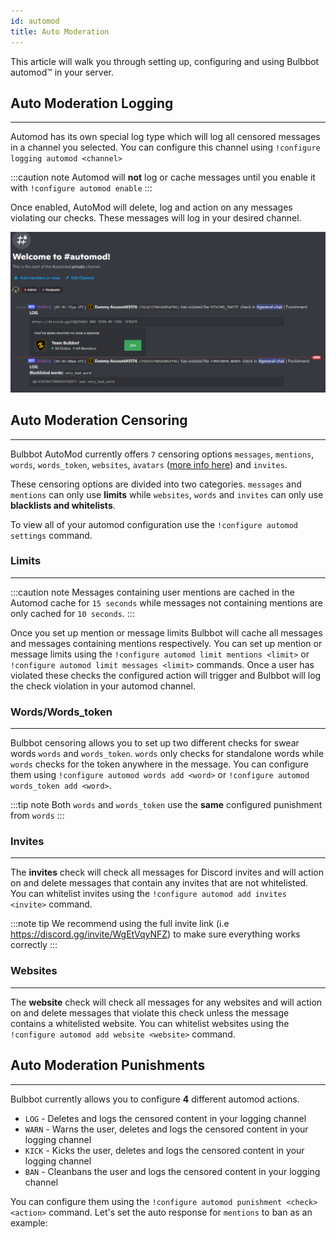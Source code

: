 ```yaml
---
id: automod
title: Auto Moderation
---
```


This article will walk you through setting up, configuring and using Bulbbot automod™️ in your server.

## Auto Moderation Logging
---
Automod has its own special log type which will log all censored messages in a channel you selected. You can configure this channel using `!configure logging automod <channel>`

:::caution note
Automod will **not** log or cache messages until you enable it with `!configure automod enable`
:::

Once enabled, AutoMod will delete, log and action on any messages violating our checks. These messages will log in your desired channel.

![AutoMod_Logging](./assets/Configuration/Automod.png)

## Auto Moderation Censoring
---
Bulbbot AutoMod currently offers `7` censoring options `messages`, `mentions`, `words`, `words_token`, `websites`, `avatars` ([more info here](avatar-banning.md)) and `invites`.

These censoring options are divided into two categories. `messages` and `mentions` can only use **limits** while `websites`, `words` and `invites` can only use **blacklists and whitelists**. 

To view all of your automod configuration use the `!configure automod settings` command.

### Limits
---
:::caution note
Messages containing user mentions are cached in the Automod cache for `15 seconds` while messages not containing mentions are only cached for `10 seconds`.
:::

Once you set up mention or message limits Bulbbot will cache all messages and messages containing mentions respectively. You can
set up mention or message limits using the `!configure automod limit mentions <limit>` or `!configure automod limit messages <limit>` commands. Once a user has
violated these checks the configured action will trigger and Bulbbot will log the check violation in your automod channel.


### Words/Words_token
---
Bulbbot censoring allows you to set up two different checks for swear words `words` and `words_token`.
`words` only checks for standalone words while `words` checks for the token anywhere in the message.
You can configure them using `!configure automod words add <word>` or `!configure automod words_token add <word>`.



:::tip note
Both `words` and `words_token` use the **same** configured punishment from `words`
:::

### Invites
---
The **invites** check will check all messages for Discord invites and will action on and delete messages that contain any invites that are not whitelisted.
You can whitelist invites using the `!configure automod add invites <invite>` command.

:::note tip
We recommend using the full invite link (i.e https://discord.gg/invite/WgEtVqyNFZ) to make sure everything works correctly
:::
### Websites
---
The **website** check will check all messages for any websites and will action on and delete messages that violate this check unless the message contains a whitelisted website.
You can whitelist websites using the `!configure automod add website <website>` command.

## Auto Moderation Punishments
---
Bulbbot currently allows you to configure **4** different automod actions.
* `LOG` - Deletes and logs the censored content in your logging channel
* `WARN` - Warns the user, deletes and logs the censored content in your logging channel
* `KICK` - Kicks the user, deletes and logs the censored content in your logging channel
* `BAN` - Cleanbans the user and logs the censored content in your logging channel

You can configure them using the `!configure automod punishment <check> <action>` command. Let's set the auto response for `mentions` to ban as an example:


